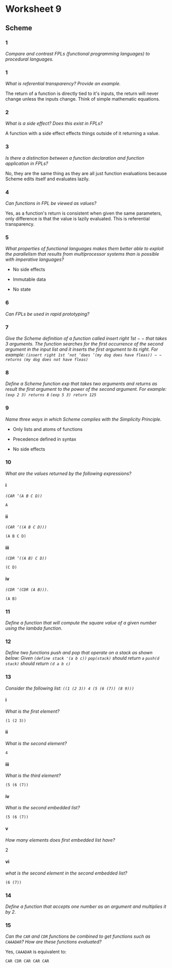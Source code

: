 # Worksheet 9

## Scheme

### 1

*Compare and contrast FPLs (functional programming languages) to procedural
languages.*

<!-- TODO -->

### 1

*What is referential transparency? Provide an example.*

The return of a function is directly tied to it's inputs, the return will never
change unless the inputs change. Think of simple mathematic equations.

### 2

*What is a side effect? Does this exist in FPLs?*

A function with a side effect effects things outside of it returning a value.

### 3

*Is there a distinction between a function declaration and function application in
FPLs?*

No, they are the same thing as they are all just function evaluations because
Scheme edits itself and evaluates lazily.

### 4

*Can functions in FPL be viewed as values?*

Yes, as a function's return is consistent when given the same parameters, only
difference is that the value is lazily evaluated. This is referential
transparency.

### 5

*What properties of functional languages makes them better able to exploit the
parallelism that results from multiprocessor systems than is possible with
imperative languages?*

* No side effects

* Immutable data

* No state

### 6

*Can FPLs be used in rapid prototyping?*

<!-- TODO -->

### 7

*Give the Scheme definition of a function called insert right 1st − − that takes 3
arguments. The function searches for the first occurrence of the second
argument in the input list and it inserts the first argument to its right. For
example:
`(insert right 1st ’not ’does ’(my dog does have fleas)) − −
returns (my dog does not have fleas)`*

<!-- TODO -->

### 8

*Define a Scheme function exp that takes two arguments and returns as result
the first argument to the power of the second argument. For example:
`(exp 2 3) returns 8`
`(exp 5 3) return 125`*

<!-- TODO - Must use multiplication and recursion here -->

### 9

*Name three ways in which Scheme complies with the Simplicity Principle.*

* Only lists and atoms of functions

* Precedence defined in syntax

* No side effects

### 10

*What are the values returned by the following expressions?*

#### i

*`(CAR ‘(A B C D))`*

`A`

#### ii

*`(CAR ‘((A B C D)))`*

`(A B C D)`

#### iii

*`(CDR ‘((A B) C D))`*

`(C D)`

#### iv

*`(CDR ‘(CDR (A B))).`*

`(A B)`

### 11

*Define a function that will compute the square value of a given
number using the lambda function.*

<!-- TODO -->

### 12

*Define two functions push and pop that operate on a stack as shown below:
Given `(define stack '(a b c))`
`pop(stack)` should return `a`
`push(d stack)` should return `(d a b c)`*

<!-- TODO -->

### 13

*Consider the following list:
`((1 (2 3)) 4 (5 (6 (7)) (8 9)))`*

#### i

*What is the first element?*

`(1 (2 3))`

#### ii

*What is the second element?*

`4`

#### iii

*What is the third element?*

`(5 (6 (7))`

#### iv

*What is the second embedded list?*

`(5 (6 (7))`

#### v

*How many elements does first embedded list have?*

2

#### vi

*what is the second element in the second embedded list?*

`(6 (7))`

### 14

*Define a function that accepts one number as an argument and multiplies it by 2.*

<!-- TODO -->

### 15

*Can the `CAR` and `CDR` functions be combined to get functions such as `CAAADAR`?
How are these functions evaluated?*

Yes, `CAAADAR` is equivalent to:

```scheme
CAR CDR CAR CAR CAR
```

